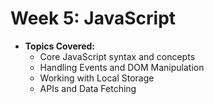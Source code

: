 # Week 5: JavaScript
- **Topics Covered:**  
  - Core JavaScript syntax and concepts  
  - Handling Events and DOM Manipulation  
  - Working with Local Storage  
  - APIs and Data Fetching